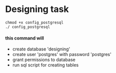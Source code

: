 # Designing task

    chmod +x config_postgresql
    ./ config_postgresql

#### this command will
- create database 'designing'
- create user 'postgres' with password 'postgres'
- grant permissions to database
- run sql script for creating tables